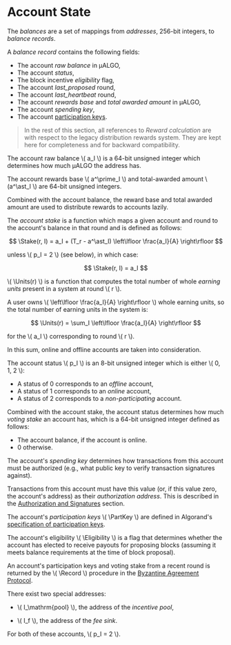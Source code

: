 $$
\newcommand \Record {\mathrm{Record}}
\newcommand \PartKey {\mathrm{PartKey}}
\newcommand \Eligibility {\mathrm{A_e}}
\newcommand \Stake {\mathrm{Stake}}
\newcommand \Units {\mathrm{Units}}
$$

# Account State

The _balances_ are a set of mappings from _addresses_, 256-bit integers, to _balance
records_.

A _balance record_ contains the following fields:

- The account _raw balance_ in μALGO,
- The account _status_,
- The block incentive _eligibility_ flag,
- The account _last_proposed_ round,
- The account _last_heartbeat_ round,
- The account _rewards base_ and _total awarded amount_ in μALGO,
- The account _spending key_,
- The account [participation keys]().

> In the rest of this section, all references to _Reward calculation_ are with respect
> to the legacy distribution rewards system. They are kept here for completeness
> and for backward compatibility.

The account raw balance \\( a_I \\) is a 64-bit unsigned integer which determines
how much μALGO the address has.

The account rewards base \\( a^\prime_I \\) and total-awarded amount \\(a^\ast_I \\)
are 64-bit unsigned integers.

Combined with the account balance, the reward base and total awarded amount are
used to distribute rewards to accounts lazily.

The _account stake_ is a function which maps a given account and round to the account's
balance in that round and is defined as follows:

$$
\Stake(r, I) = a_I + (T_r - a^\ast_I) \left\lfloor \frac{a_I}{A} \right\rfloor
$$

unless \\( p_I = 2 \\) (see below), in which case:

$$
\Stake(r, I) = a_I
$$

\\( \Units(r) \\) is a function that computes the total number of whole _earning
units_ present in a system at round \\( r \\).

A user owns \\( \left\lfloor \frac{a_I}{A} \right\rfloor \\) whole earning units,
so the total number of earning units in the system is:

$$
\Units(r) = \sum_I \left\lfloor \frac{a_I}{A} \right\rfloor
$$

for the \\( a_I \\) corresponding to round \\( r \\).

In this sum, online and offline accounts are taken into consideration.

<!-- TODO define how \Units updates -->

The account status \\( p_I \\) is an 8-bit unsigned integer which is either \\( 0, 1, 2 \\):

- A status of 0 corresponds to an _offline_ account,
- A status of 1 corresponds to an _online_ account,
- A status of 2 corresponds to a _non-participating_ account.

Combined with the account stake, the account status determines how much _voting
stake_ an account has, which is a 64-bit unsigned integer defined as follows:

- The account balance, if the account is online.
- 0 otherwise.

The account's _spending key_ determines how transactions from this account must be
authorized (e.g., what public key to verify transaction signatures against).

Transactions from this account must have this value (or, if this value zero, the
account's address) as their _authorization address_. This is described in the
[Authorization and Signatures]() section.

The account's _participation keys_ \\( \PartKey \\) are defined in Algorand's [specification
of participation keys]().

The account's eligibility \\( \Eligibility \\) is a flag that determines whether
the account has elected to receive payouts for proposing blocks (assuming it meets
balance requirements at the time of block proposal).

An account's participation keys and voting stake from a recent round is returned
by the \\( \Record \\) procedure in the [Byzantine Agreement Protocol]().

There exist two special addresses:

- \\( I_\mathrm{pool} \\), the address of the _incentive pool_,

- \\( I_f \\), the address of the _fee sink_.

For both of these accounts, \\( p_I = 2 \\).
